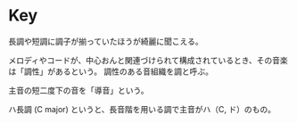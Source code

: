 # Key

長調や短調に調子が揃っていたほうが綺麗に聞こえる。

メロディやコードが、中心おんと関連づけられて構成されているとき、その音楽は「調性」があるという。
調性のある音組織を調と呼ぶ。

主音の短二度下の音を「導音」という。

ハ長調 (C major) というと、長音階を用いる調で主音がハ（C, ド）のもの。
